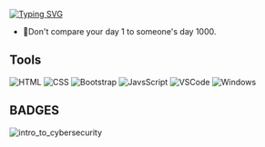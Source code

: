 [![Typing SVG](https://readme-typing-svg.herokuapp.com?font=comfortaa&color=FFFFFF&size=30&width=500&lines=HELLO+WORLD!!;Computer+Science+Student;WELCOME❤️)](https://git.io/typing-svg)



- 🌱Don't compare your day 1 to someone's day 1000.

## Tools

![HTML](https://img.icons8.com/color/48/000000/html-5--v1.png)
![CSS](https://img.icons8.com/color/48/000000/css3.png)
![Bootstrap](https://upload.wikimedia.org/wikipedia/commons/thumb/b/b2/Bootstrap_logo.svg/50px-Bootstrap_logo.svg.png)
![JavsScript](https://img.icons8.com/color/48/000000/javascript--v1.png)
![VSCode](https://img.icons8.com/color/48/visual-studio-code-2019.png)
![Windows](https://img.icons8.com/color/48/windows-10.png)

## BADGES
![intro_to_cybersecurity](https://images.credly.com/size/140x140/images/af8c6b4e-fc31-47c4-8dcb-eb7a2065dc5b/I2CS__1_.png)

